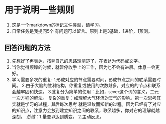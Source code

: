 # 用于说明一些规则

1. 这是一个markdown的标记文件类型，请学习。
2. 日常任务是我提问5个 有问题可以留言。原则上是3基础，1进阶，1预测。

## 回答问题的方法

1. 先想好了再表达，按照自己的思路理清楚了，在表达为代码或文字。
2. 当你觉得烦躁的时候，就暂停收手上的工作，因为也不会有进展。休息一会更好。
3. 学习需要多次的重复: 1.形成对应的节点需要时间，形成节点之间的联系需要时间。
                     2.由于大脑的胜利结构，你重复或使用的次数越多，对应的的节点和联系会越牢固和快速。
                     3.重复分为简单的使用：比如，sever这个词的含义，二元一次方程的解法。
                        复杂的重复：如理解大气环流对天气的影响。第一次思考其实就是学习的过程，其后每次思考 就是温故而知新的过程。因为已经有了对应的知识点，注意力会放到建立知识之间的联系，联系越多，你对它的理解就越深刻。
                    *总结*：1.量变以达到质变。
                            2.主动反思。